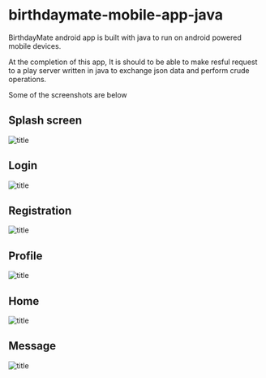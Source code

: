 # birthdaymate-mobile-app-java

BirthdayMate android app is built with java to run on android powered mobile devices.

At the completion of this app, It is should to be able to make resful request to a play server written in java to exchange json data and perform crude operations.

Some of the screenshots are below

## Splash screen
![title](screenshots/splash.jpeg)

## Login
![title](screenshots/signin.jpeg)

## Registration
![title](screenshots/signup.jpeg)

## Profile
![title](screenshots/profile.jpeg)

## Home
![title](screenshots/home.jpeg)

## Message
![title](screenshots/message.jpeg)